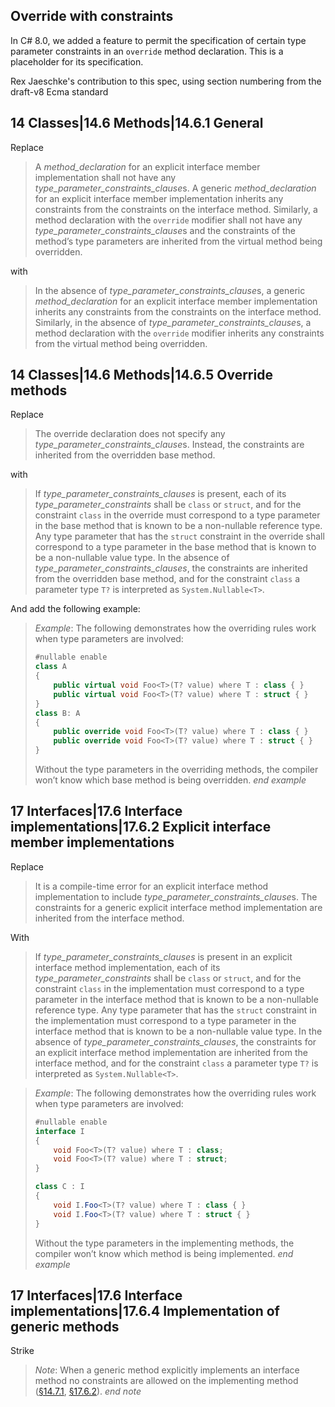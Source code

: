 ﻿## Override with constraints

In C# 8.0, we added a feature to permit the specification of certain type parameter constraints in an `override` method declaration. This is a placeholder for its specification.


Rex Jaeschke's contribution to this spec, using section numbering from the draft-v8 Ecma standard

## 14 Classes|14.6 Methods|14.6.1 General

Replace

> A *method_declaration* for an explicit interface member implementation shall not have any *type_parameter_constraints_clause*s. A generic *method_declaration* for an explicit interface member implementation inherits any constraints from the constraints on the interface method. Similarly, a method declaration with the `override` modifier shall not have any *type_parameter_constraints_clause*s and the constraints of the method’s type parameters are inherited from the virtual method being overridden.

with

> In the absence of *type_parameter_constraints_clause*s, a generic *method_declaration* for an explicit interface member implementation inherits any constraints from the constraints on the interface method. Similarly, in the absence of *type_parameter_constraints_clause*s, a method declaration with the `override` modifier inherits any constraints from the virtual method being overridden.

## 14 Classes|14.6 Methods|14.6.5 Override methods

Replace

> The override declaration does not specify any *type_parameter_constraints_clause*s. Instead, the constraints are inherited from the overridden base method.

with

> If *type_parameter_constraints_clauses* is present, each of its *type_parameter_constraints* shall be `class` or `struct`, and for the constraint `class` in the override must correspond to a type parameter in the base method that is known to be a non-nullable reference type. Any type parameter that has the `struct` constraint in the override shall correspond to a type parameter in the base method that is known to be a non-nullable value type. In the absence of *type_parameter_constraints_clauses*, the constraints are inherited from the overridden base method, and for the constraint `class` a parameter type `T?` is interpreted as `System.Nullable<T>`.

And add the following example:

> *Example*: The following demonstrates how the overriding rules work when type parameters are involved:
>
> ```csharp
> #nullable enable
> class A
> {
>     public virtual void Foo<T>(T? value) where T : class { }
>     public virtual void Foo<T>(T? value) where T : struct { }
> }
> class B: A
> {
>     public override void Foo<T>(T? value) where T : class { }
>     public override void Foo<T>(T? value) where T : struct { }
> }
> ```
>
> Without the type parameters in the overriding methods, the compiler won’t know which base method is being overridden. *end example*

## 17 Interfaces|17.6 Interface implementations|17.6.2 Explicit interface member implementations

Replace

> It is a compile-time error for an explicit interface method implementation to include *type_parameter_constraints_clause*s. The constraints for a generic explicit interface method implementation are inherited from the interface method.
  
With

> If *type_parameter_constraints_clauses* is present in an explicit interface method implementation, each of its *type_parameter_constraints* shall be `class` or `struct`, and for the constraint `class` in the implementation must correspond to a type parameter in the interface method that is known to be a non-nullable reference type. Any type parameter that has the `struct` constraint in the implementation must correspond to a type parameter in the interface method that is known to be a non-nullable value type. In the absence of *type_parameter_constraints_clauses*, the constraints for an explicit interface method implementation are inherited from the interface method, and for the constraint `class` a parameter type `T?` is interpreted as `System.Nullable<T>`.

> *Example*: The following demonstrates how the overriding rules work when type parameters are involved:
>
> ```csharp
> #nullable enable
> interface I
> {
>     void Foo<T>(T? value) where T : class;
>     void Foo<T>(T? value) where T : struct;
> }
>
> class C : I
> {
>     void I.Foo<T>(T? value) where T : class { }
>     void I.Foo<T>(T? value) where T : struct { }
> }
> ```
>
> Without the type parameters in the implementing methods, the compiler won’t know which method is being implemented. *end example*

## 17 Interfaces|17.6 Interface implementations|17.6.4 Implementation of generic methods

Strike

> *Note*: When a generic method explicitly implements an interface method no constraints are allowed on the implementing method ([§14.7.1](classes.md#1471-general), [§17.6.2](interfaces.md#1762-explicit-interface-member-implementations)). *end note*
